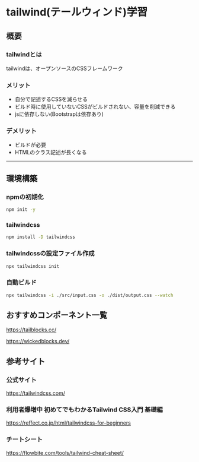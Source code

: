 # tailwind(テールウィンド)学習
## 概要
### tailwindとは
tailwindは、オープンソースのCSSフレームワーク

### メリット
- 自分で記述するCSSを減らせる
- ビルド時に使用していないCSSがビルドされない、容量を削減できる
- jsに依存しない(Bootstrapは依存あり)

### デメリット
- ビルドが必要
- HTMLのクラス記述が長くなる

***

## 環境構築
### npmの初期化
```sh
npm init -y
```

### tailwindcss
```sh
npm install -D tailwindcss
```

### tailwindcssの設定ファイル作成
```sh
npx tailwindcss init
```

### 自動ビルド
```sh
npx tailwindcss -i ./src/input.css -o ./dist/output.css --watch
```


## おすすめコンポーネント一覧
https://tailblocks.cc/

https://wickedblocks.dev/

## 参考サイト
### 公式サイト
https://tailwindcss.com/


### 利用者爆増中 初めてでもわかるTailwind CSS入門 基礎編
https://reffect.co.jp/html/tailwindcss-for-beginners

### チートシート
https://flowbite.com/tools/tailwind-cheat-sheet/
